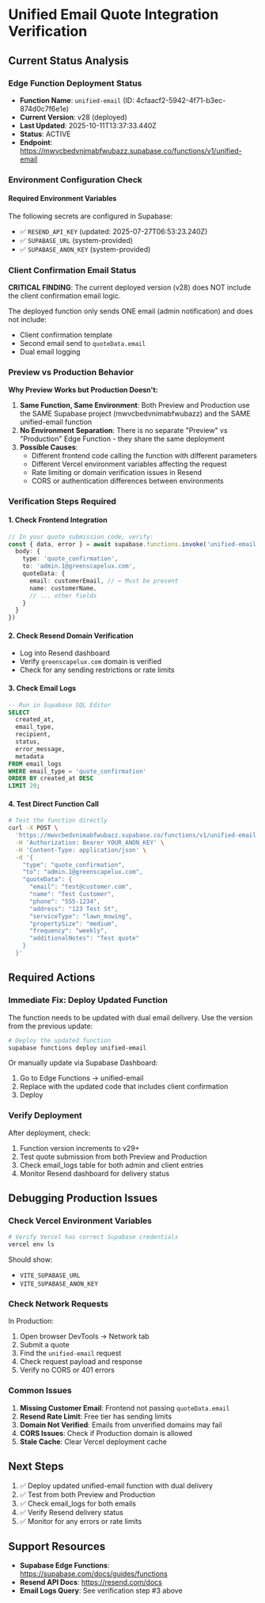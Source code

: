 # Unified Email Quote Integration Verification

## Current Status Analysis

### Edge Function Deployment Status
- **Function Name**: `unified-email` (ID: 4cfaacf2-5942-4f71-b3ec-874d0c7f6e1e)
- **Current Version**: v28 (deployed)
- **Last Updated**: 2025-10-11T13:37:33.440Z
- **Status**: ACTIVE
- **Endpoint**: https://mwvcbedvnimabfwubazz.supabase.co/functions/v1/unified-email

### Environment Configuration Check

#### Required Environment Variables
The following secrets are configured in Supabase:
- ✅ `RESEND_API_KEY` (updated: 2025-07-27T06:53:23.240Z)
- ✅ `SUPABASE_URL` (system-provided)
- ✅ `SUPABASE_ANON_KEY` (system-provided)

### Client Confirmation Email Status

**CRITICAL FINDING**: The current deployed version (v28) does NOT include the client confirmation email logic.

The deployed function only sends ONE email (admin notification) and does not include:
- Client confirmation template
- Second email send to `quoteData.email`
- Dual email logging

### Preview vs Production Behavior

**Why Preview Works but Production Doesn't:**

1. **Same Function, Same Environment**: Both Preview and Production use the SAME Supabase project (mwvcbedvnimabfwubazz) and the SAME unified-email function
2. **No Environment Separation**: There is no separate "Preview" vs "Production" Edge Function - they share the same deployment
3. **Possible Causes**:
   - Different frontend code calling the function with different parameters
   - Different Vercel environment variables affecting the request
   - Rate limiting or domain verification issues in Resend
   - CORS or authentication differences between environments

### Verification Steps Required

#### 1. Check Frontend Integration
```typescript
// In your quote submission code, verify:
const { data, error } = await supabase.functions.invoke('unified-email', {
  body: {
    type: 'quote_confirmation',
    to: 'admin.1@greenscapelux.com',
    quoteData: {
      email: customerEmail, // ← Must be present
      name: customerName,
      // ... other fields
    }
  }
})
```

#### 2. Check Resend Domain Verification
- Log into Resend dashboard
- Verify `greenscapelux.com` domain is verified
- Check for any sending restrictions or rate limits

#### 3. Check Email Logs
```sql
-- Run in Supabase SQL Editor
SELECT 
  created_at,
  email_type,
  recipient,
  status,
  error_message,
  metadata
FROM email_logs
WHERE email_type = 'quote_confirmation'
ORDER BY created_at DESC
LIMIT 20;
```

#### 4. Test Direct Function Call
```bash
# Test the function directly
curl -X POST \
  'https://mwvcbedvnimabfwubazz.supabase.co/functions/v1/unified-email' \
  -H 'Authorization: Bearer YOUR_ANON_KEY' \
  -H 'Content-Type: application/json' \
  -d '{
    "type": "quote_confirmation",
    "to": "admin.1@greenscapelux.com",
    "quoteData": {
      "email": "test@customer.com",
      "name": "Test Customer",
      "phone": "555-1234",
      "address": "123 Test St",
      "serviceType": "lawn_mowing",
      "propertySize": "medium",
      "frequency": "weekly",
      "additionalNotes": "Test quote"
    }
  }'
```

## Required Actions

### Immediate Fix: Deploy Updated Function

The function needs to be updated with dual email delivery. Use the version from the previous update:

```bash
# Deploy the updated function
supabase functions deploy unified-email
```

Or manually update via Supabase Dashboard:
1. Go to Edge Functions → unified-email
2. Replace with the updated code that includes client confirmation
3. Deploy

### Verify Deployment
After deployment, check:
1. Function version increments to v29+
2. Test quote submission from both Preview and Production
3. Check email_logs table for both admin and client entries
4. Monitor Resend dashboard for delivery status

## Debugging Production Issues

### Check Vercel Environment Variables
```bash
# Verify Vercel has correct Supabase credentials
vercel env ls
```

Should show:
- `VITE_SUPABASE_URL`
- `VITE_SUPABASE_ANON_KEY`

### Check Network Requests
In Production:
1. Open browser DevTools → Network tab
2. Submit a quote
3. Find the `unified-email` request
4. Check request payload and response
5. Verify no CORS or 401 errors

### Common Issues

1. **Missing Customer Email**: Frontend not passing `quoteData.email`
2. **Resend Rate Limit**: Free tier has sending limits
3. **Domain Not Verified**: Emails from unverified domains may fail
4. **CORS Issues**: Check if Production domain is allowed
5. **Stale Cache**: Clear Vercel deployment cache

## Next Steps

1. ✅ Deploy updated unified-email function with dual delivery
2. ✅ Test from both Preview and Production
3. ✅ Check email_logs for both emails
4. ✅ Verify Resend delivery status
5. ✅ Monitor for any errors or rate limits

## Support Resources

- **Supabase Edge Functions**: https://supabase.com/docs/guides/functions
- **Resend API Docs**: https://resend.com/docs
- **Email Logs Query**: See verification step #3 above
